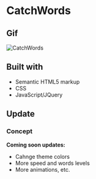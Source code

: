 # CatchWords

## Gif

![CatchWords](https://user-images.githubusercontent.com/72163962/125580077-13d065b0-4ecc-4b1b-b385-57bb73d02867.gif)

## Built with

- Semantic HTML5 markup
- CSS
- JavaScript/JQuery

## Update

### Concept

**Coming soon updates:**
- Cahnge theme colors
- More speed and words levels
- More animations, etc.

